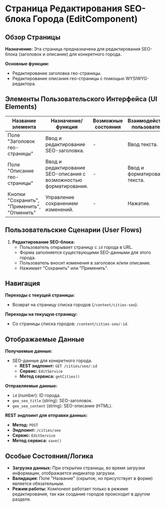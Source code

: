 # Страница Редактирования SEO-блока Города (EditComponent)

## Обзор Страницы

**Назначение:** Эта страница предназначена для редактирования SEO-блока (заголовок и описание) для конкретного города.

**Основные функции:**
-   Редактирование заголовка гео-страницы.
-   Редактирование описания гео-страницы с помощью WYSIWYG-редактора.

## Элементы Пользовательского Интерфейса (UI Elements)

| Название элемента | Назначение/функция | Возможные состояния | Взаимодействие пользователя |
| --- | --- | --- | --- |
| Поле "Заголовок гео-страницы" | Ввод и редактирование SEO-заголовка. | - | Ввод текста. |
| Поле "Описание гео-страницы" | Ввод и редактирование SEO-описания с возможностью форматирования. | - | Ввод и форматирование текста. |
| Кнопки "Сохранить", "Применить", "Отменить" | Управление сохранением изменений. | - | Нажатие. |

## Пользовательские Сценарии (User Flows)

1.  **Редактирование SEO-блока:**
    -   Пользователь открывает страницу с `id` города в URL.
    -   Форма заполняется существующими SEO-данными для этого города.
    -   Пользователь вносит изменения в заголовок и/или описание.
    -   Нажимает "Сохранить" или "Применить".

## Навигация

**Переходы с текущей страницы:**
-   Возврат на страницу списка городов (`/content/cities-seo`).

**Переходы на текущую страницу:**
-   Со страницы списка городов: `/content/cities-seo/:id`.

## Отображаемые Данные

**Получаемые данные:**
-   SEO-данные для конкретного города.
    -   **REST эндпоинт:** `GET /cities/seo/:id`
    -   **Сервис:** `EditService`
    -   **Метод сервиса:** `getCities()`

**Отправляемые данные:**
-   `id` (number): ID города.
-   `geo_seo_title` (string): SEO-заголовок.
-   `geo_seo_content` (string): SEO-описание (HTML).

**REST эндпоинт для отправки данных:**
-   **Метод:** `POST`
-   **Эндпоинт:** `/cities/seo`
-   **Сервис:** `EditService`
-   **Метод сервиса:** `save()`

## Особые Состояния/Логика

-   **Загрузка данных:** При открытии страницы, во время загрузки информации, отображается индикатор загрузки.
-   **Валидация:** Поле "Название" (скрытое, но присутствует в форме) является обязательным.
-   **Режим работы:** Компонент работает только в режиме редактирования, так как создание городов происходит в другом разделе.
